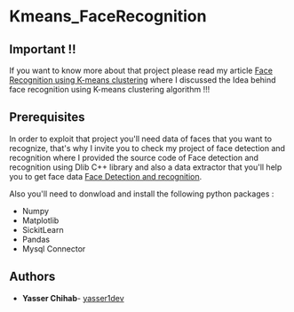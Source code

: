 # Kmeans_FaceRecognition


## Important !!

If you want to know more about that project please read my article [Face Recognition using K-means clustering](https://www.linkedin.com/pulse/face-recognition-using-k-means-clustering-yasser-chihab/) where I discussed the Idea behind face recognition using K-means clustering algorithm !!!

## Prerequisites

In order to exploit that project you'll need data of faces that you want to recognize, that's why I invite you to check my project of face detection and recognition where I provided the source code of Face detection and recognition using Dlib C++ library and also a data extractor that you'll help you to get face data [Face Detection and recognition](https://github.com/yasser1dev/FaceRecognition).

Also you'll need to donwload and install the following python packages :

* Numpy
* Matplotlib
* SickitLearn
* Pandas
* Mysql Connector

## Authors

* **Yasser Chihab**- [yasser1dev](https://github.com/yasser1dev)


